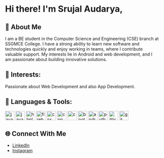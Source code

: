 # Hi there! I'm Srujal Audarya,

## 🌟 About Me
I am a BE student in the Computer Science and Engineering (CSE) branch at SSGMCE College. I have a strong ability to learn new software and technologies quickly and enjoy working in teams, where I contribute valuable support. My interests lie in Android and web development, and I am passionate about building innovative solutions.

## 🚀 Interests: 
Passionate about Web Development and also App Development.

## 🚀 Languages & Tools:
<img src="https://github.com/user-attachments/assets/3e0a9ae1-f11f-4e5f-9556-69054778d3dd" alt="javascript" width="30px"/>  <img src="https://github.com/user-attachments/assets/43c2bdc5-7025-4924-a207-01b8704974b2" alt="java" width="30px"/>  <img src="https://github.com/user-attachments/assets/df2ba0b5-7bfd-4568-b7b4-cad038173958" alt="html" width="30px"/>  <img src="https://github.com/user-attachments/assets/9ff5572e-bdb2-41b5-bbd9-0c29c9d0af6f" alt="firebase" width="30px"/>  <img src="https://github.com/user-attachments/assets/1cfe6236-ddc7-47ce-b314-c3e7a86a60a2" alt="css" width="30px"/>  <img src="https://github.com/user-attachments/assets/46f7973a-811c-41bc-89f2-143ec5bddae6" alt="cpp" width="30px"/>  <img src="https://github.com/user-attachments/assets/20d65701-6a93-4206-bb91-5a15cef49a50" alt="c" width="30px"/> <img src="https://github.com/user-attachments/assets/4c1fb1d1-de36-40d5-8c4a-6ad4fa2e1606" alt="bootstrap" width="30px"/>  <img src="https://github.com/user-attachments/assets/811a5520-560e-41bd-b00e-05f4814b5009" alt="android" width="30px"/> <img src="https://github.com/user-attachments/assets/e2b7f3a7-3396-43da-bce5-55f5835c4b3e" alt="python" width="30px"/>  <img src="https://github.com/user-attachments/assets/ebbef989-13dc-4b1e-9069-b2daa93e657a" alt="mysql" width="30px"/>  <img src="https://github.com/user-attachments/assets/3851568c-06f4-48cb-bbbd-3b54810f696c" alt="git" width="30px"/>

## 🌐 Connect With Me
- [LinkedIn](https://linkedin.com/in/srujal-audarya)
- [Instagram](https://www.instagram.com/)
